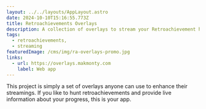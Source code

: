 ```yaml
---
layout: ../../layouts/AppLayout.astro
date: 2024-10-10T15:16:55.773Z
title: Retroachievements Overlays
description: A collection of overlays to stream your Retroachievement hunting
tags:
  - retroachievements,
  - streaming
featuredImage: /cms/img/ra-overlays-promo.jpg
links:
  - url: https://overlays.makmonty.com
    label: Web app
---
```


This project is simply a set of overlays anyone can use to enhance their streamings. If you like to hunt
retroachievements and provide live information about your progress, this is your app.

